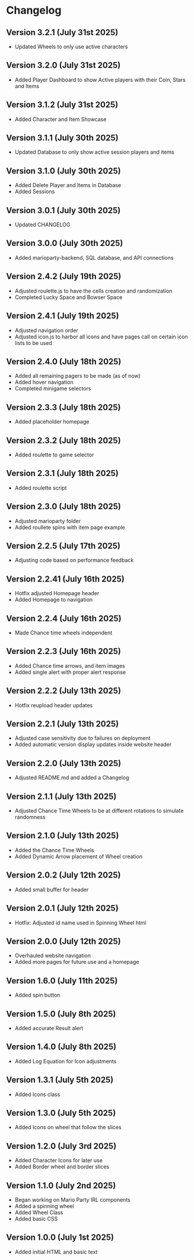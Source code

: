 # Changelog
## Version 3.2.1 (July 31st 2025)
* Updated Wheels to only use active characters

## Version 3.2.0 (July 31st 2025)
* Added Player Dashboard to show Active players with their Coin, Stars and Items

## Version 3.1.2 (July 31st 2025)
* Added Character and Item Showcase

## Version 3.1.1 (July 30th 2025)
* Updated Database to only show active session players and items

## Version 3.1.0 (July 30th 2025)
* Added Delete Player and Items in Database
* Added Sessions

## Version 3.0.1 (July 30th 2025)
* Updated CHANGELOG

## Version 3.0.0 (July 30th 2025)
* Added marioparty-backend, SQL database, and API connections

## Version 2.4.2 (July 19th 2025)
* Adjusted roulette.js to have the cells creation and randomization
* Completed Lucky Space and Bowser Space

## Version 2.4.1 (July 19th 2025)
* Adjusted navigation order
* Adjusted icon.js to harbor all icons and have pages call on certain icon lists to be used

## Version 2.4.0 (July 18th 2025)
* Added all remaining pagers to be made (as of now)
* Added hover navigation
* Completed minigame selectors

## Version 2.3.3 (July 18th 2025)
* Added placeholder homepage

## Version 2.3.2 (July 18th 2025)
* Added roulette to game selector

## Version 2.3.1 (July 18th 2025)
* Added roulette script

## Version 2.3.0 (July 18th 2025)
* Adjusted marioparty folder
* Added roullete spins with item page example 

## Version 2.2.5 (July 17th 2025)
* Adjusting code based on performance feedback

## Version 2.2.41 (July 16th 2025)
* Hotfix adjusted Homepage header
* Added Homepage to navigation 

## Version 2.2.4 (July 16th 2025)
* Made Chance time wheels independent 

## Version 2.2.3 (July 16th 2025)
* Added Chance time arrows, and item images
* Added single alert with proper alert response

## Version 2.2.2 (July 13th 2025)
* Hotfix reupload header updates

## Version 2.2.1 (July 13th 2025)
* Adjusted case sensitivity due to failures on deployment
* Added automatic version display updates inside website header 

## Version 2.2.0 (July 13th 2025)
* Adjusted README.md and added a Changelog

## Version 2.1.1 (July 13th 2025)
* Adjusted Chance Time Wheels to be at different rotations to simulate randomness

## Version 2.1.0 (July 13th 2025)
* Added the Chance Time Wheels
* Added Dynamic Arrow placement of Wheel creation

## Version 2.0.2 (July 12th 2025)
* Added small buffer for header

## Version 2.0.1 (July 12th 2025)
* Hotfix: Adjusted id name used in Spinning Wheel html

## Version 2.0.0 (July 12th 2025)
* Overhauled website navigation
* Added more pages for future use and a homepage

## Version 1.6.0 (July 11th 2025)
* Added spin button

## Version 1.5.0 (July 8th 2025)
* Added accurate Result alert

## Version 1.4.0 (July 8th 2025)
* Added Log Equation for Icon adjustments

## Version 1.3.1 (July 5th 2025)
* Added Icons class

## Version 1.3.0 (July 5th 2025)
* Added Icons on wheel that follow the slices

## Version 1.2.0 (July 3rd 2025)
* Added Character Icons for later use
* Added Border wheel and border slices

## Version 1.1.0 (July 2nd 2025)
* Began working on Mario Party IRL components
* Added a spinning wheel
* Added Wheel Class
* Added basic CSS

## Version 1.0.0 (July 1st 2025)
* Added initial HTML and basic text